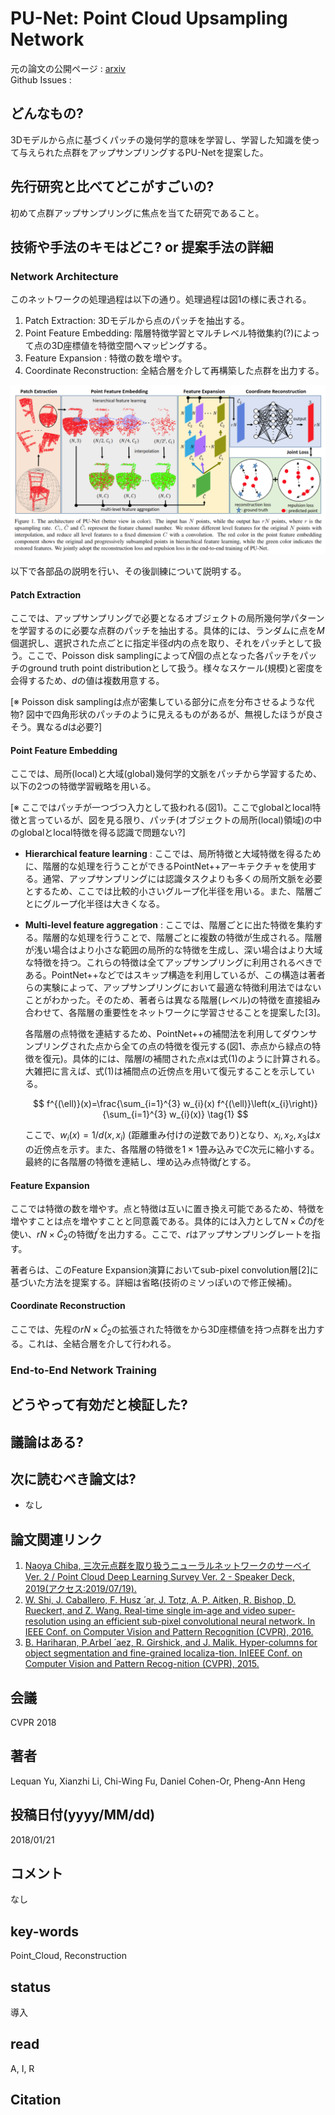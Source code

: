 # PU-Net: Point Cloud Upsampling Network

元の論文の公開ページ : [arxiv](https://arxiv.org/abs/1801.06761)  
Github Issues : 

## どんなもの?
3Dモデルから点に基づくパッチの幾何学的意味を学習し、学習した知識を使って与えられた点群をアップサンプリングするPU-Netを提案した。

## 先行研究と比べてどこがすごいの?
初めて点群アップサンプリングに焦点を当てた研究であること。

## 技術や手法のキモはどこ? or 提案手法の詳細
### Network Architecture
このネットワークの処理過程は以下の通り。処理過程は図1の様に表される。

1. Patch Extraction: 3Dモデルから点のパッチを抽出する。
2. Point Feature Embedding: 階層特徴学習とマルチレベル特徴集約(?)によって点の3D座標値を特徴空間へマッピングする。
3. Feature Expansion : 特徴の数を増やす。
4. Coordinate Reconstruction: 全結合層を介して再構築した点群を出力する。

![fig1](img/PPCUN/fig1.png)

以下で各部品の説明を行い、その後訓練について説明する。

#### Patch Extraction
ここでは、アップサンプリングで必要となるオブジェクトの局所幾何学パターンを学習するのに必要な点群のパッチを抽出する。具体的には、ランダムに点を$M$個選択し、選択された点ごとに指定半径$d$内の点を取り、それをパッチとして扱う。ここで、Poisson disk samplingによって$\hat{N}$個の点となった各パッチをパッチのground truth point distributionとして扱う。様々なスケール(規模)と密度を会得するため、$d$の値は複数用意する。

[※ Poisson disk samplingは点が密集している部分に点を分布させるような代物? 図中で四角形状のパッチのように見えるものがあるが、無視したほうが良さそう。異なる$d$は必要?]

#### Point Feature Embedding
ここでは、局所(local)と大域(global)幾何学的文脈をパッチから学習するため、以下の2つの特徴学習戦略を用いる。

[※ ここではパッチが一つづつ入力として扱われる(図1)。ここでglobalとlocal特徴と言っているが、図を見る限り、パッチ(オブジェクトの局所(local)領域)の中のglobalとlocal特徴を得る認識で問題ない?]

- **Hierarchical feature learning** : ここでは、局所特徴と大域特徴を得るために、階層的な処理を行うことができるPointNet++アーキテクチャを使用する。通常、アップサンプリングには認識タスクよりも多くの局所文脈を必要とするため、ここでは比較的小さいグループ化半径を用いる。また、階層ごとにグループ化半径は大きくなる。
- **Multi-level feature aggregation** : ここでは、階層ごとに出た特徴を集約する。階層的な処理を行うことで、階層ごとに複数の特徴が生成される。階層が浅い場合はより小さな範囲の局所的な特徴を生成し、深い場合はより大域な特徴を持つ。これらの特徴は全てアップサンプリングに利用されるべきである。PointNet++などではスキップ構造を利用しているが、この構造は著者らの実験によって、アップサンプリングにおいて最適な特徴利用法ではないことがわかった。そのため、著者らは異なる階層(レベル)の特徴を直接組み合わせて、各階層の重要性をネットワークに学習させることを提案した[3]。

  各階層の点特徴を連結するため、PointNet++の補間法を利用してダウンサンプリングされた点から全ての点の特徴を復元する(図1、赤点から緑点の特徴を復元)。具体的には、階層$l$の補間された点$x$は式(1)のように計算される。大雑把に言えば、式(1)は補間点の近傍点を用いて復元することを示している。

  $$
  f^{(\ell)}(x)=\frac{\sum_{i=1}^{3} w_{i}(x) f^{(\ell)}\left(x_{i}\right)}{\sum_{i=1}^{3} w_{i}(x)} \tag{1}
  $$

  ここで、$w_ {i}(x)=1 / d\left(x, x_ {i}\right)$ (距離重み付けの逆数であり)となり、$x_ {i}, x_ {2}, x_ {3}$は$x$の近傍点を示す。また、各階層の特徴を$1\times 1$畳み込みで$C$次元に縮小する。最終的に各階層の特徴を連結し、埋め込み点特徴$f$とする。

#### Feature Expansion
ここでは特徴の数を増やす。点と特徴は互いに置き換え可能であるため、特徴を増やすことは点を増やすことと同意義である。具体的には入力として$N\times\tilde{C}$の$f$を使い、$rN\times\tilde{C}_ 2$の特徴$f^\prime$を出力する。ここで、$r$はアップサンプリングレートを指す。

著者らは、このFeature Expansion演算においてsub-pixel convolution層[2]に基づいた方法を提案する。詳細は省略(技術のミソっぽいので修正候補)。

#### Coordinate Reconstruction
ここでは、先程の$rN\times\tilde{C}_ 2$の拡張された特徴をから3D座標値を持つ点群を出力する。これは、全結合層を介して行われる。

### End-to-End Network Training

## どうやって有効だと検証した?


## 議論はある?

## 次に読むべき論文は?
- なし

## 論文関連リンク
1. [Naoya Chiba, 三次元点群を取り扱うニューラルネットワークのサーベイ Ver. 2 / Point Cloud Deep Learning Survey Ver. 2 - Speaker Deck, 2019(アクセス:2019/07/19).](https://speakerdeck.com/nnchiba/point-cloud-deep-learning-survey-ver-2?slide=351)
2. [W. Shi, J. Caballero, F. Husz ́ ar, J. Totz, A. P. Aitken, R. Bishop, D. Rueckert, and Z. Wang. Real-time single im-age and video super-resolution using an efficient sub-pixel convolutional neural network. In IEEE Conf. on Computer Vision and Pattern Recognition (CVPR), 2016.](https://arxiv.org/abs/1609.05158)
3. [B. Hariharan, P.Arbel ́ aez, R. Girshick, and J. Malik. Hyper-columns for object segmentation and fine-grained localiza-tion. InIEEE Conf. on Computer Vision and Pattern Recog-nition (CVPR), 2015.](https://ieeexplore.ieee.org/document/7298642)

## 会議
CVPR 2018

## 著者
Lequan Yu, Xianzhi Li, Chi-Wing Fu, Daniel Cohen-Or, Pheng-Ann Heng

## 投稿日付(yyyy/MM/dd)
2018/01/21

## コメント
なし

## key-words
Point_Cloud, Reconstruction

## status
導入

## read
A, I, R

## Citation
